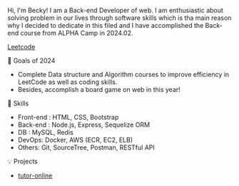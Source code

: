 Hi, I'm Becky! I am a Back-end Developer of web. 
I am enthusiastic about solving problem in our lives through software skills which is tha main reason why I decided to dedicate in this filed and I have accomplished the Back-end course from ALPHA Camp in 2024.02.

[Leetcode](https://leetcode.com/beckychen0923)


🔭 Goals of 2024

 - Complete Data structure and Algorithm courses to improve efficiency in LeetCode as well as coding skills. 
 - Besides, accomplish a board game on web in this year!


🧠 Skills

- Front-end : HTML, CSS, Bootstrap
- Back-end : Node.js, Express, Sequelize ORM
- DB : MySQL, Redis
- DevOps: Docker, AWS (ECR, EC2, ELB)
- Others: Git, SourceTree, Postman, RESTful API


💡 Projects

- [tutor-online](https://tutoring-platform-becky.vercel.app/signin)

